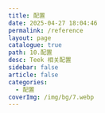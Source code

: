 ```yaml
---
title: 配置
date: 2025-04-27 18:04:46
permalink: /reference
layout: page
catalogue: true
path: 10.配置
desc: Teek 相关配置
sidebar: false
article: false
categories:
  - 配置
coverImg: /img/bg/7.webp
---
```

